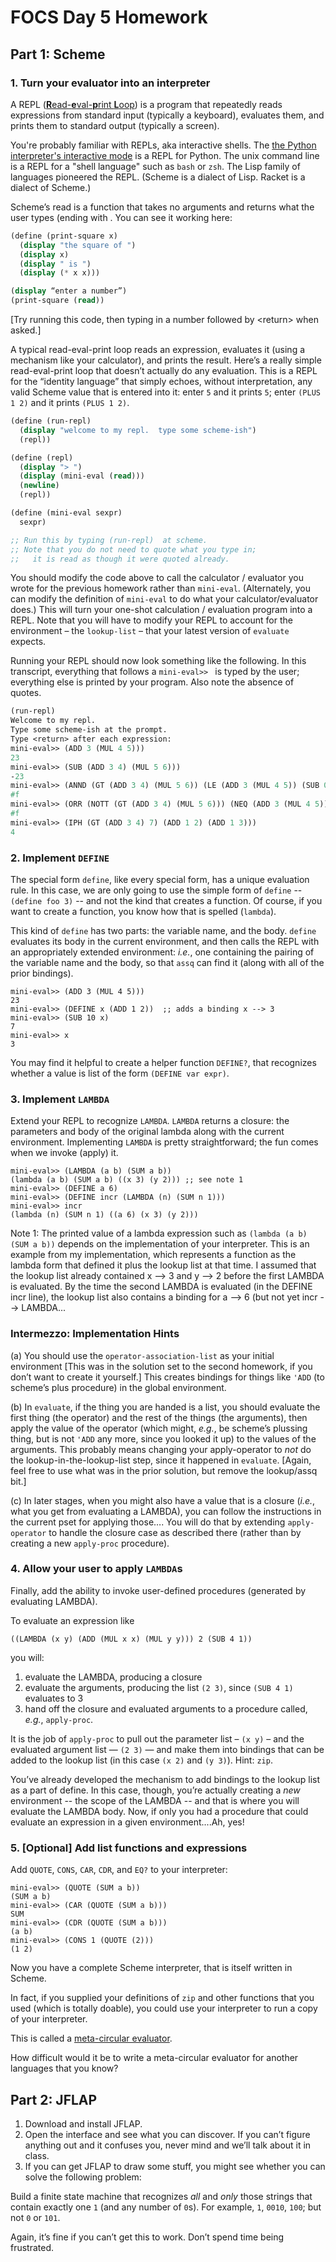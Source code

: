 # FOCS Day 5 Homework

## Part 1: Scheme

### 1. Turn your evaluator into an interpreter

A REPL ([**R**ead-**e**val-**p**rint **L**oop](https://en.wikipedia.org/wiki/Read–eval–print_loop)) is a program that repeatedly reads expressions from standard input (typically a keyboard), evaluates them, and prints them to standard output (typically a screen).

You're probably familiar with REPLs, aka interactive shells. The [the Python interpreter's interactive mode](https://docs.python.org/2/tutorial/interpreter.html#interactive-mode) is a REPL for Python. The unix command line is a REPL for a "shell language" such as `bash` or `zsh`. The Lisp family of languages pioneered the REPL. (Scheme is a dialect of Lisp. Racket is a dialect of Scheme.)

Scheme’s read is a function that takes no arguments and returns what the user types (ending with <return>.  You can see it working here:

``` scheme
(define (print-square x)
  (display "the square of ")
  (display x)
  (display " is ")
  (display (* x x)))

(display “enter a number”)
(print-square (read))
```

[Try running this code, then typing in a number followed by &lt;return&gt; when asked.]

A typical read-eval-print loop reads an expression, evaluates it (using a mechanism like your calculator), and prints the result.  Here’s a really simple read-eval-print loop that doesn’t actually do any evaluation.  This is a REPL for the “identity language” that simply echoes, without interpretation, any valid Scheme value that is entered into it: enter `5` and it prints `5`; enter `(PLUS 1 2)` and it prints `(PLUS 1 2)`.

``` scheme
(define (run-repl)
  (display "welcome to my repl.  type some scheme-ish")
  (repl))

(define (repl)
  (display "> ")
  (display (mini-eval (read)))
  (newline)
  (repl))

(define (mini-eval sexpr)
  sexpr)

;; Run this by typing (run-repl)  at scheme.
;; Note that you do not need to quote what you type in; 
;;   it is read as though it were quoted already.
```

You should modify the code above to call the calculator / evaluator you wrote for the previous homework rather than `mini-eval`.
(Alternately, you can modify the definition of `mini-eval` to do what your calculator/evaluator does.)
This will turn your one-shot calculation / evaluation program into a REPL.
Note that you will have to modify your REPL to account for the environment – the `lookup-list` – that your latest version of `evaluate` expects. 

Running your REPL should now look something like the following.
In this transcript, everything that follows a `mini-eval>> ` is typed by the user; everything else is printed by your program.
Also note the absence of quotes. 

``` scheme
(run-repl)
Welcome to my repl.
Type some scheme-ish at the prompt.
Type <return> after each expression:
mini-eval>> (ADD 3 (MUL 4 5)))
23
mini-eval>> (SUB (ADD 3 4) (MUL 5 6)))
-23
mini-eval>> (ANND (GT (ADD 3 4) (MUL 5 6)) (LE (ADD 3 (MUL 4 5)) (SUB 0 (SUB (ADD 3 4) (MUL 5 6))))))
#f
mini-eval>> (ORR (NOTT (GT (ADD 3 4) (MUL 5 6))) (NEQ (ADD 3 (MUL 4 5)) (SUB 0 (SUB (ADD 3 4) (MUL 5 6))))))
#f
mini-eval>> (IPH (GT (ADD 3 4) 7) (ADD 1 2) (ADD 1 3)))
4
```


### 2. Implement `DEFINE`


The special form `define`, like every special form, has a unique evaluation rule.  In this case, we are only going to use the simple form of `define` -- `(define foo 3)` -- and not the kind that creates a function.  Of course, if you want to create a function, you know how that is spelled (`lambda`).

This kind of `define` has two parts:  the variable name, and the body.  `define` evaluates its body in the current environment, and then calls the REPL with an appropriately extended environment:  *i.e.*, one containing the pairing of the variable name and the body, so that `assq` can find it (along with all of the prior bindings).

```
mini-eval>> (ADD 3 (MUL 4 5)))
23
mini-eval>> (DEFINE x (ADD 1 2))  ;; adds a binding x --> 3
mini-eval>> (SUB 10 x)
7
mini-eval>> x
3
```

You may find it helpful to create a helper function `DEFINE?`, that recognizes whether a value is list of the form `(DEFINE var expr)`.



### 3. Implement `LAMBDA`

Extend your REPL to recognize `LAMBDA`. `LAMBDA` returns a closure:  the parameters and body of the original lambda along with the current environment.  Implementing `LAMBDA` is pretty straightforward; the fun comes when we invoke (apply) it.

```
mini-eval>> (LAMBDA (a b) (SUM a b))
(lambda (a b) (SUM a b) ((x 3) (y 2))) ;; see note 1
mini-eval>> (DEFINE a 6)
mini-eval>> (DEFINE incr (LAMBDA (n) (SUM n 1)))
mini-eval>> incr
(lambda (n) (SUM n 1) ((a 6) (x 3) (y 2)))
```

Note 1: The printed value of a lambda expression such as `(lambda (a b) (SUM a b))` depends on the implementation of your interpreter. This is an example from my implementation, which represents a function as the lambda form that defined it plus the lookup list at that time.  I assumed that the lookup list already contained x --> 3 and y --> 2 before the first LAMBDA is evaluated.  By the time the second LAMBDA is evaluated (in the DEFINE incr line), the lookup list also contains a binding for a —> 6 (but not yet incr --> LAMBDA... 

### Intermezzo: Implementation Hints

(a) You should use the `operator-association-list` as your initial environment [This was in the solution set to the second homework, if you don’t want to create it yourself.] This creates bindings for things like `'ADD` (to scheme’s plus procedure) in the global environment.

(b) In `evaluate`, if the thing you are handed is a list, you should evaluate the first thing (the operator) and the rest of the things (the arguments), then apply the value of the operator (which might, *e.g.*, be scheme’s plussing thing, but is not `'ADD` any more, since you looked it up) to the values of the arguments. This probably means changing your apply-operator to *not* do the lookup-in-the-lookup-list step, since it happened in `evaluate`. [Again, feel free to use what was in the prior solution, but remove the lookup/assq bit.]

(c) In later stages, when you might also have a value that is a closure (*i.e.*, what you get from evaluating a LAMBDA), you can follow the instructions in the current pset for applying those….
You will do that by extending `apply-operator` to handle the closure case as described there (rather than by creating a new `apply-proc` procedure).

### 4.  Allow your user to apply `LAMBDA`s 

Finally, add the ability to invoke user-defined procedures (generated by evaluating LAMBDA).

To evaluate an expression like

```
((LAMBDA (x y) (ADD (MUL x x) (MUL y y))) 2 (SUB 4 1))
```

you will:

1. evaluate the LAMBDA, producing a closure 
2. evaluate the arguments, producing the list `(2 3)`, since `(SUB 4 1)` evaluates to 3 
3. hand off the closure and evaluated arguments to a procedure called, *e.g.*, `apply-proc`.

It is the job of `apply-proc` to pull out the parameter list – `(x y)` – and the evaluated argument list — `(2 3)` — and make them into bindings that can be added to the lookup list (in this case `(x 2)` and `(y 3)`).  Hint: `zip`. 

You’ve already developed the mechanism to add bindings to the lookup list as a part of define.  In this case, though, you’re actually creating a *new* environment -- the scope of the LAMBDA -- and that is where you will evaluate the LAMBDA body.  Now, if only you had a procedure that could evaluate an expression in a given environment....Ah, yes!


### 5. [Optional] Add list functions and expressions

Add `QUOTE`, `CONS`, `CAR`, `CDR`, and `EQ?` to your interpreter:

```
mini-eval>> (QUOTE (SUM a b))
(SUM a b)
mini-eval>> (CAR (QUOTE (SUM a b)))
SUM
mini-eval>> (CDR (QUOTE (SUM a b)))
(a b)
mini-eval>> (CONS 1 (QUOTE (2)))
(1 2)
```

Now you have a complete Scheme interpreter, that is itself written in Scheme.

In fact, if you supplied your definitions of `zip` and other functions that you used (which is totally doable), you could use your interpreter to run a copy of your interpreter.

This is called a [meta-circular evaluator](https://en.wikipedia.org/wiki/Meta-circular_evaluator).

How difficult would it be to write a meta-circular evaluator for another languages that you know?


## Part 2: JFLAP

1. Download and install JFLAP.
2. Open the interface and see what you can discover.  If you can’t figure anything out and it confuses you, never mind and we’ll talk about it in class.
3. If you can get JFLAP to draw some stuff, you might see whether you can solve the following problem:

Build a finite state machine that recognizes *all* and *only* those strings that contain exactly one `1` (and any number of `0`s). For example, `1`, `0010`, `100`; but not `0` or `101`.

Again, it’s fine if you can’t get this to work. Don’t spend time being frustrated.
